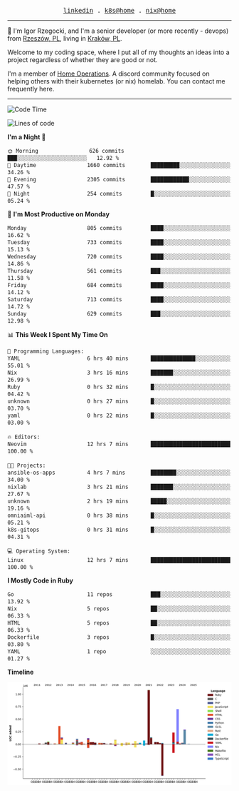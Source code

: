 <p align="center">
  <samp>
    <a href="https://www.linkedin.com/in/ajgon">linkedin</a> .
    <a href="https://github.com/deedee-ops/k8s-gitops">k8s@home</a> .
    <a href="https://github.com/deedee-ops/nixlab">nix@home</a>
  </samp>
</p>

----------------------------------------------------------------

:wave: I'm Igor Rzegocki, and I'm a senior developer (or more recently - devops) from [Rzeszów, PL](https://en.wikipedia.org/wiki/Rzesz%C3%B3w), living in [Kraków, PL](https://en.wikipedia.org/wiki/Krak%C3%B3w).

Welcome to my coding space, where I put all of my thoughts an ideas into a project regardless of whether they are good or not.

I'm a member of [Home Operations](https://discord.gg/home-operations). A discord community focused on helping others with their kubernetes (or nix) homelab. You can contact me frequently here.

----------------------------------------------------------------

<!--START_SECTION:waka-->
![Code Time](http://img.shields.io/badge/Code%20Time-283%20hrs%2050%20mins-blue)

![Lines of code](https://img.shields.io/badge/From%20Hello%20World%20I%27ve%20Written-4.1%20million%20lines%20of%20code-blue)

**I'm a Night 🦉** 

```text
🌞 Morning                626 commits         ███░░░░░░░░░░░░░░░░░░░░░░   12.92 % 
🌆 Daytime                1660 commits        █████████░░░░░░░░░░░░░░░░   34.26 % 
🌃 Evening                2305 commits        ████████████░░░░░░░░░░░░░   47.57 % 
🌙 Night                  254 commits         █░░░░░░░░░░░░░░░░░░░░░░░░   05.24 % 
```
📅 **I'm Most Productive on Monday** 

```text
Monday                   805 commits         ████░░░░░░░░░░░░░░░░░░░░░   16.62 % 
Tuesday                  733 commits         ████░░░░░░░░░░░░░░░░░░░░░   15.13 % 
Wednesday                720 commits         ████░░░░░░░░░░░░░░░░░░░░░   14.86 % 
Thursday                 561 commits         ███░░░░░░░░░░░░░░░░░░░░░░   11.58 % 
Friday                   684 commits         ████░░░░░░░░░░░░░░░░░░░░░   14.12 % 
Saturday                 713 commits         ████░░░░░░░░░░░░░░░░░░░░░   14.72 % 
Sunday                   629 commits         ███░░░░░░░░░░░░░░░░░░░░░░   12.98 % 
```


📊 **This Week I Spent My Time On** 

```text
💬 Programming Languages: 
YAML                     6 hrs 40 mins       ██████████████░░░░░░░░░░░   55.01 % 
Nix                      3 hrs 16 mins       ███████░░░░░░░░░░░░░░░░░░   26.99 % 
Ruby                     0 hrs 32 mins       █░░░░░░░░░░░░░░░░░░░░░░░░   04.42 % 
unknown                  0 hrs 27 mins       █░░░░░░░░░░░░░░░░░░░░░░░░   03.70 % 
yaml                     0 hrs 22 mins       █░░░░░░░░░░░░░░░░░░░░░░░░   03.00 % 

🔥 Editors: 
Neovim                   12 hrs 7 mins       █████████████████████████   100.00 % 

🐱‍💻 Projects: 
ansible-os-apps          4 hrs 7 mins        ████████░░░░░░░░░░░░░░░░░   34.00 % 
nixlab                   3 hrs 21 mins       ███████░░░░░░░░░░░░░░░░░░   27.67 % 
unknown                  2 hrs 19 mins       █████░░░░░░░░░░░░░░░░░░░░   19.16 % 
omniaiml-api             0 hrs 38 mins       █░░░░░░░░░░░░░░░░░░░░░░░░   05.21 % 
k8s-gitops               0 hrs 31 mins       █░░░░░░░░░░░░░░░░░░░░░░░░   04.31 % 

💻 Operating System: 
Linux                    12 hrs 7 mins       █████████████████████████   100.00 % 
```

**I Mostly Code in Ruby** 

```text
Go                       11 repos            ███░░░░░░░░░░░░░░░░░░░░░░   13.92 % 
Nix                      5 repos             ██░░░░░░░░░░░░░░░░░░░░░░░   06.33 % 
HTML                     5 repos             ██░░░░░░░░░░░░░░░░░░░░░░░   06.33 % 
Dockerfile               3 repos             █░░░░░░░░░░░░░░░░░░░░░░░░   03.80 % 
YAML                     1 repo              ░░░░░░░░░░░░░░░░░░░░░░░░░   01.27 % 
```



**Timeline**

![Lines of Code chart](https://raw.githubusercontent.com/ajgon/ajgon/master/assets/bar_graph.png)


<!--END_SECTION:waka-->
